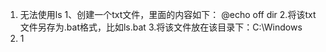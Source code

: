 1. 无法使用ls
   1、创建一个txt文件，里面的内容如下：
    @echo off
    dir
   2.将该txt文件另存为.bat格式，比如ls.bat
   3.将该文件放在该目录下：C:\Windows
3. 1
